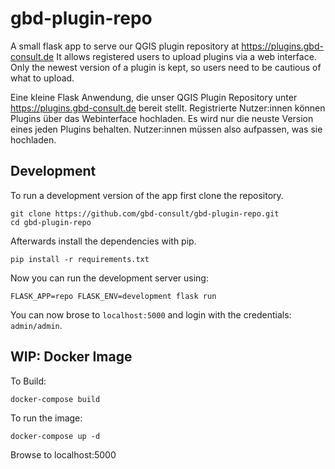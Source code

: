 # gbd-plugin-repo
A small flask app to serve our QGIS plugin repository at https://plugins.gbd-consult.de
It allows registered users to upload plugins via a web interface.
Only the newest version of a plugin is kept, so users need to be cautious of what to upload.

Eine kleine Flask Anwendung, die unser QGIS Plugin Repository unter https://plugins.gbd-consult.de bereit stellt.
Registrierte Nutzer:innen können Plugins über das Webinterface hochladen.
Es wird nur die neuste Version eines jeden Plugins behalten. Nutzer:innen müssen also aufpassen, was sie hochladen.

## Development
To run a development version of the app first clone the repository.
```
git clone https://github.com/gbd-consult/gbd-plugin-repo.git
cd gbd-plugin-repo
```
Afterwards install the dependencies with pip.
```
pip install -r requirements.txt
```
Now you can run the development server using:
```
FLASK_APP=repo FLASK_ENV=development flask run 
```
You can now brose to `localhost:5000` and login with the credentials: `admin/admin`.

## WIP: Docker Image

To Build:
```
docker-compose build
```
To run the image:
```
docker-compose up -d
```
Browse to localhost:5000
